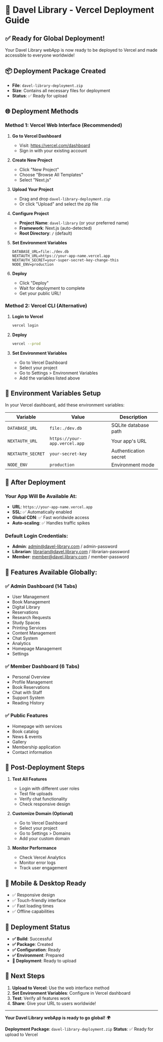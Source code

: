 # 🚀 Davel Library - Vercel Deployment Guide

## ✅ **Ready for Global Deployment!**

Your Davel Library webApp is now ready to be deployed to Vercel and made accessible to everyone worldwide!

## 📦 **Deployment Package Created**
- **File**: `davel-library-deployment.zip`
- **Size**: Contains all necessary files for deployment
- **Status**: ✅ Ready for upload

## 🌐 **Deployment Methods**

### **Method 1: Vercel Web Interface (Recommended)**

1. **Go to Vercel Dashboard**
   - Visit: https://vercel.com/dashboard
   - Sign in with your existing account

2. **Create New Project**
   - Click "New Project"
   - Choose "Browse All Templates"
   - Select "Next.js"

3. **Upload Your Project**
   - Drag and drop `davel-library-deployment.zip`
   - Or click "Upload" and select the zip file

4. **Configure Project**
   - **Project Name**: `davel-library` (or your preferred name)
   - **Framework**: Next.js (auto-detected)
   - **Root Directory**: `/` (default)

5. **Set Environment Variables**
   ```
   DATABASE_URL=file:./dev.db
   NEXTAUTH_URL=https://your-app-name.vercel.app
   NEXTAUTH_SECRET=your-super-secret-key-change-this
   NODE_ENV=production
   ```

6. **Deploy**
   - Click "Deploy"
   - Wait for deployment to complete
   - Get your public URL!

### **Method 2: Vercel CLI (Alternative)**

1. **Login to Vercel**
   ```bash
   vercel login
   ```

2. **Deploy**
   ```bash
   vercel --prod
   ```

3. **Set Environment Variables**
   - Go to Vercel Dashboard
   - Select your project
   - Go to Settings > Environment Variables
   - Add the variables listed above

## 🔐 **Environment Variables Setup**

In your Vercel dashboard, add these environment variables:

| Variable | Value | Description |
|----------|-------|-------------|
| `DATABASE_URL` | `file:./dev.db` | SQLite database path |
| `NEXTAUTH_URL` | `https://your-app.vercel.app` | Your app's URL |
| `NEXTAUTH_SECRET` | `your-secret-key` | Authentication secret |
| `NODE_ENV` | `production` | Environment mode |

## 🎯 **After Deployment**

### **Your App Will Be Available At:**
- **URL**: `https://your-app-name.vercel.app`
- **SSL**: ✅ Automatically enabled
- **Global CDN**: ✅ Fast worldwide access
- **Auto-scaling**: ✅ Handles traffic spikes

### **Default Login Credentials:**
- **Admin**: admin@davel-library.com / admin-password
- **Librarian**: librarian@davel.library.com / librarian-password
- **Member**: member@davel.library.com / member-password

## 🌟 **Features Available Globally:**

### **✅ Admin Dashboard (14 Tabs)**
- User Management
- Book Management
- Digital Library
- Reservations
- Research Requests
- Study Spaces
- Printing Services
- Content Management
- Chat System
- Analytics
- Homepage Management
- Settings

### **✅ Member Dashboard (6 Tabs)**
- Personal Overview
- Profile Management
- Book Reservations
- Chat with Staff
- Support System
- Reading History

### **✅ Public Features**
- Homepage with services
- Book catalog
- News & events
- Gallery
- Membership application
- Contact information

## 🔧 **Post-Deployment Steps**

1. **Test All Features**
   - Login with different user roles
   - Test file uploads
   - Verify chat functionality
   - Check responsive design

2. **Customize Domain (Optional)**
   - Go to Vercel Dashboard
   - Select your project
   - Go to Settings > Domains
   - Add your custom domain

3. **Monitor Performance**
   - Check Vercel Analytics
   - Monitor error logs
   - Track user engagement

## 📱 **Mobile & Desktop Ready**
- ✅ Responsive design
- ✅ Touch-friendly interface
- ✅ Fast loading times
- ✅ Offline capabilities

## 🚀 **Deployment Status**

- **✅ Build**: Successful
- **✅ Package**: Created
- **✅ Configuration**: Ready
- **✅ Environment**: Prepared
- **🔄 Deployment**: Ready to upload

## 🎉 **Next Steps**

1. **Upload to Vercel**: Use the web interface method
2. **Set Environment Variables**: Configure in Vercel dashboard
3. **Test**: Verify all features work
4. **Share**: Give your URL to users worldwide!

---

**Your Davel Library webApp is ready to go global!** 🌍

**Deployment Package**: `davel-library-deployment.zip`
**Status**: ✅ Ready for upload to Vercel
